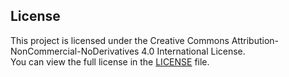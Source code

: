 ## License
This project is licensed under the Creative Commons Attribution-NonCommercial-NoDerivatives 4.0 International License.  
You can view the full license in the [LICENSE](LICENSE) file.

